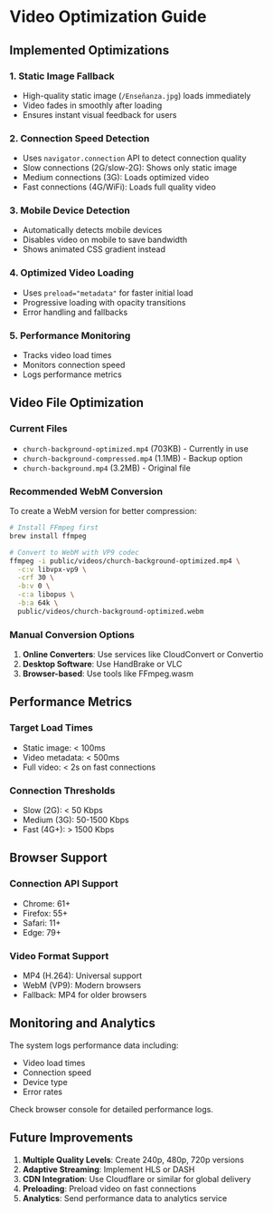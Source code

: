 # Video Optimization Guide

## Implemented Optimizations

### 1. Static Image Fallback
- High-quality static image (`/Enseñanza.jpg`) loads immediately
- Video fades in smoothly after loading
- Ensures instant visual feedback for users

### 2. Connection Speed Detection
- Uses `navigator.connection` API to detect connection quality
- Slow connections (2G/slow-2G): Shows only static image
- Medium connections (3G): Loads optimized video
- Fast connections (4G/WiFi): Loads full quality video

### 3. Mobile Device Detection
- Automatically detects mobile devices
- Disables video on mobile to save bandwidth
- Shows animated CSS gradient instead

### 4. Optimized Video Loading
- Uses `preload="metadata"` for faster initial load
- Progressive loading with opacity transitions
- Error handling and fallbacks

### 5. Performance Monitoring
- Tracks video load times
- Monitors connection speed
- Logs performance metrics

## Video File Optimization

### Current Files
- `church-background-optimized.mp4` (703KB) - Currently in use
- `church-background-compressed.mp4` (1.1MB) - Backup option
- `church-background.mp4` (3.2MB) - Original file

### Recommended WebM Conversion

To create a WebM version for better compression:

```bash
# Install FFmpeg first
brew install ffmpeg

# Convert to WebM with VP9 codec
ffmpeg -i public/videos/church-background-optimized.mp4 \
  -c:v libvpx-vp9 \
  -crf 30 \
  -b:v 0 \
  -c:a libopus \
  -b:a 64k \
  public/videos/church-background-optimized.webm
```

### Manual Conversion Options
1. **Online Converters**: Use services like CloudConvert or Convertio
2. **Desktop Software**: Use HandBrake or VLC
3. **Browser-based**: Use tools like FFmpeg.wasm

## Performance Metrics

### Target Load Times
- Static image: < 100ms
- Video metadata: < 500ms
- Full video: < 2s on fast connections

### Connection Thresholds
- Slow (2G): < 50 Kbps
- Medium (3G): 50-1500 Kbps
- Fast (4G+): > 1500 Kbps

## Browser Support

### Connection API Support
- Chrome: 61+
- Firefox: 55+
- Safari: 11+
- Edge: 79+

### Video Format Support
- MP4 (H.264): Universal support
- WebM (VP9): Modern browsers
- Fallback: MP4 for older browsers

## Monitoring and Analytics

The system logs performance data including:
- Video load times
- Connection speed
- Device type
- Error rates

Check browser console for detailed performance logs.

## Future Improvements

1. **Multiple Quality Levels**: Create 240p, 480p, 720p versions
2. **Adaptive Streaming**: Implement HLS or DASH
3. **CDN Integration**: Use Cloudflare or similar for global delivery
4. **Preloading**: Preload video on fast connections
5. **Analytics**: Send performance data to analytics service 
